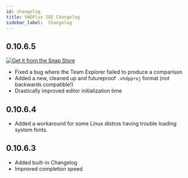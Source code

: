 ```yaml
---
id: changelog
title: VHDPlus IDE Changelog
sidebar_label:  Changelog
---
```


## 0.10.6.5

[![Get it from the Snap Store](https://snapcraft.io/static/images/badges/en/snap-store-white.svg)](https://snapcraft.io/vhdplus)

- Fixed a bug where the Team Explorer failed to produce a comparison
- Added a new, cleaned up and futureproof `.vhdpproj` format (not backwards compatible!)
- Drastically improved editor initialization time

## 0.10.6.4

- Added a workaround for some Linux distros having trouble loading system fonts.

## 0.10.6.3

- Added built-in Changelog
- Improved completion speed